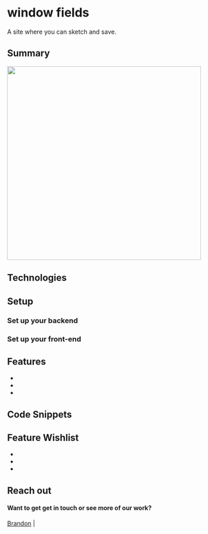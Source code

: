 
# window fields

A site where you can sketch and save.

## Summary

 <img src='https://media.giphy.com/media/uTj5fvo220GfBHALRZ/giphy.gif' height='450'>

## Technologies



## Setup

### Set up your backend

### Set up your front-end

## Features

-
-
-

## Code Snippets

## Feature Wishlist

-
-
-

## Reach out

#### Want to get get in touch or see more of our work?

[Brandon](https://github.com/brandonefields) |
